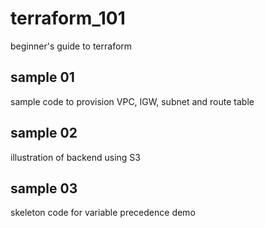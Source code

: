 # terraform_101
beginner's guide to terraform

## sample 01 
sample code to provision VPC, IGW, subnet and route table 

## sample 02 
illustration of backend using S3 

## sample 03 
skeleton code for variable precedence demo
